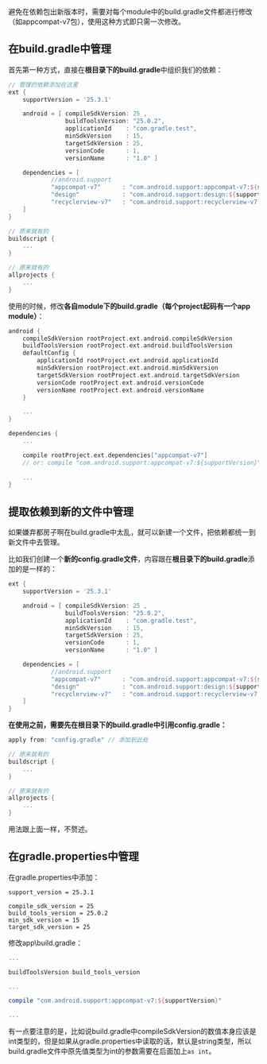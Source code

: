 避免在依赖包出新版本时，需要对每个module中的build.gradle文件都进行修改（如appcompat-v7包），使用这种方式即只需一次修改。

## 在build.gradle中管理

首先第一种方式，直接在**根目录下的build.gradle**中组织我们的依赖：

```gradle
// 管理的依赖添加在这里
ext {
    supportVersion = '25.3.1'

    android = [ compileSdkVersion: 25 ,
                buildToolsVersion: "25.0.2",
                applicationId    : "com.gradle.test",
                minSdkVersion    : 15,
                targetSdkVersion : 25,
                versionCode      : 1,
                versionName      : "1.0" ]

    dependencies = [
            //android.support
            "appcompat-v7"      : "com.android.support:appcompat-v7:${supportVersion}",
            "design"            : "com.android.support:design:${supportVersion}",
            "recyclerview-v7"   : "com.android.support:recyclerview-v7:${supportVersion}",
    ]
}

// 原来就有的
buildscript {
    ...
}

// 原来就有的
allprojects {
    ...
}
```

使用的时候，修改**各自module下的build.gradle（每个project起码有一个app module）**：

```gradle
android {
    compileSdkVersion rootProject.ext.android.compileSdkVersion
    buildToolsVersion rootProject.ext.android.buildToolsVersion
    defaultConfig {
        applicationId rootProject.ext.android.applicationId
        minSdkVersion rootProject.ext.android.minSdkVersion
        targetSdkVersion rootProject.ext.android.targetSdkVersion
        versionCode rootProject.ext.android.versionCode
        versionName rootProject.ext.android.versionName
    }

    ...
}

dependencies {
    ...

    compile rootProject.ext.dependencies["appcompat-v7"]
    // or: compile "com.android.support:appcompat-v7:${supportVersion}"
    
    ...
}
```

## 提取依赖到新的文件中管理

如果嫌弃都房子啊在build.gradle中太乱，就可以新建一个文件，把依赖都统一到新文件中去管理。

比如我们创建一个**新的config.gradle文件**，内容跟在**根目录下的build.gradle**添加的是一样的：

```gradle
ext {
    supportVersion = '25.3.1'

    android = [ compileSdkVersion: 25 ,
                buildToolsVersion: "25.0.2",
                applicationId    : "com.gradle.test",
                minSdkVersion    : 15,
                targetSdkVersion : 25,
                versionCode      : 1,
                versionName      : "1.0" ]

    dependencies = [
            //android.support
            "appcompat-v7"      : "com.android.support:appcompat-v7:${supportVersion}",
            "design"            : "com.android.support:design:${supportVersion}",
            "recyclerview-v7"   : "com.android.support:recyclerview-v7:${supportVersion}",
    ]
}
```

**在使用之前，需要先在根目录下的build.gradle中引用config.gradle：**

```gradle
apply from: "config.gradle" // 添加到此处

// 原来就有的
buildscript {
    ...
}

// 原来就有的
allprojects {
    ...
}
```

用法跟上面一样，不赘述。

## 在gradle.properties中管理

在gradle.properties中添加：

```properties
support_version = 25.3.1

compile_sdk_version = 25
build_tools_version = 25.0.2
min_sdk_version = 15
target_sdk_version = 25
```

修改app\build.gradle：

```gradle
...

buildToolsVersion build_tools_version

...

compile "com.android.support:appcompat-v7:${supportVersion}"

...
```

有一点要注意的是，比如说build.gradle中compileSdkVersion的数值本身应该是int类型的，但是如果从gradle.properties中读取的话，默认是string类型，所以build.gradle文件中原先值类型为int的参数需要在后面加上`as int`。
